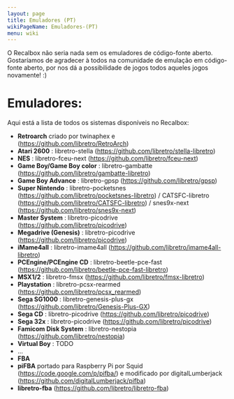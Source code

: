 ```yaml
---
layout: page
title: Emuladores (PT)
wikiPageName: Emuladores-(PT)
menu: wiki
---
```


O Recalbox não seria nada sem os emuladores de código-fonte aberto.
Gostaríamos de agradecer à todos na comunidade de emulação em código-fonte aberto, por nos dá a possibilidade de jogos todos aqueles jogos novamente! :)

# Emuladores:

Aqui está a lista de todos os sistemas disponíveis no Recalbox:

- **Retroarch** criado por twinaphex e (https://github.com/libretro/RetroArch)
 - **Atari 2600** : libretro-stella (https://github.com/libretro/stella-libretro)
 - **NES** : libretro-fceu-next (https://github.com/libretro/fceu-next)
 - **Game Boy/Game Boy color** : libretro-gambatte (https://github.com/libretro/gambatte-libretro)
 - **Game Boy Advance** : libretro-gpsp (https://github.com/libretro/gpsp)
 - **Super Nintendo** : libretro-pocketsnes (https://github.com/libretro/pocketsnes-libretro) / CATSFC-libretro (https://github.com/libretro/CATSFC-libretro) / snes9x-next (https://github.com/libretro/snes9x-next)
 - **Master System** : libretro-picodrive (https://github.com/libretro/picodrive)
 - **Megadrive (Genesis)** : libretro-picodrive (https://github.com/libretro/picodrive)
 - **iMame4all** : libretro-imame4all (https://github.com/libretro/imame4all-libretro)
 - **PCEngine/PCEngine CD** : libretro-beetle-pce-fast (https://github.com/libretro/beetle-pce-fast-libretro)
 - **MSX1/2** : libretro-fmsx (https://github.com/libretro/fmsx-libretro)
 - **Playstation** : libretro-pcsx-rearmed (https://github.com/libretro/pcsx_rearmed)
 - **Sega SG1000** : libretro-genesis-plus-gx (https://github.com/libretro/Genesis-Plus-GX)
 - **Sega CD** : libretro-picodrive (https://github.com/libretro/picodrive)
 - **Sega 32x** : libretro-picodrive (https://github.com/libretro/picodrive)
 - **Famicom Disk System** : libretro-nestopia (https://github.com/libretro/nestopia)
 - **Virtual Boy** : TODO
 - ...
- **FBA**
 - **piFBA** portado para Raspberry Pi por Squid (https://code.google.com/p/pifba/) e modificado por digitalLumberjack (https://github.com/digitalLumberjack/pifba)
 - **libretro-fba** (https://github.com/libretro/libretro-fba)
